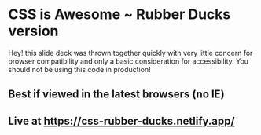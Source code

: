 # CSS is Awesome ~ Rubber Ducks version

Hey! this slide deck was thrown together quickly with very little concern for browser compatibility and only a basic consideration for accessibility. You should not be using this code in production!

## Best if viewed in the latest browsers (no IE)

## Live at https://css-rubber-ducks.netlify.app/
